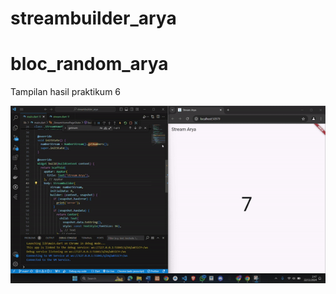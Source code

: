 # streambuilder_arya

# bloc_random_arya

Tampilan hasil praktikum 6

![Hasil Praktikum 6](assets/Praktikum6.gif)
